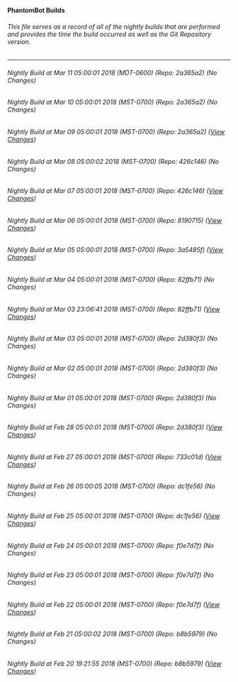 **PhantomBot Builds**

###### This file serves as a record of all of the nightly builds that are performed and provides the time the build occurred as well as the Git Repository version.
-------------------------------------------------------------------------------------------------------------
###### Nightly Build at Mar 11 05:00:01 2018 (MDT-0600) (Repo: 2a365a2) (No Changes)
###### Nightly Build at Mar 10 05:00:01 2018 (MST-0700) (Repo: 2a365a2) (No Changes)
###### Nightly Build at Mar 09 05:00:01 2018 (MST-0700) (Repo: 2a365a2) ([View Changes](https://github.com/PhantomBot/PhantomBot/compare/426c146...2a365a2))
###### Nightly Build at Mar 08 05:00:02 2018 (MST-0700) (Repo: 426c146) (No Changes)
###### Nightly Build at Mar 07 05:00:01 2018 (MST-0700) (Repo: 426c146) ([View Changes](https://github.com/PhantomBot/PhantomBot/compare/8190715...426c146))
###### Nightly Build at Mar 06 05:00:01 2018 (MST-0700) (Repo: 8190715) ([View Changes](https://github.com/PhantomBot/PhantomBot/compare/3a5485f...8190715))
###### Nightly Build at Mar 05 05:00:01 2018 (MST-0700) (Repo: 3a5485f) ([View Changes](https://github.com/PhantomBot/PhantomBot/compare/82ffb71...3a5485f))
###### Nightly Build at Mar 04 05:00:01 2018 (MST-0700) (Repo: 82ffb71) (No Changes)
###### Nightly Build at Mar 03 23:06:41 2018 (MST-0700) (Repo: 82ffb71) ([View Changes](https://github.com/PhantomBot/PhantomBot/compare/2d380f3...82ffb71))
###### Nightly Build at Mar 03 05:00:01 2018 (MST-0700) (Repo: 2d380f3) (No Changes)
###### Nightly Build at Mar 02 05:00:01 2018 (MST-0700) (Repo: 2d380f3) (No Changes)
###### Nightly Build at Mar 01 05:00:01 2018 (MST-0700) (Repo: 2d380f3) (No Changes)
###### Nightly Build at Feb 28 05:00:01 2018 (MST-0700) (Repo: 2d380f3) ([View Changes](https://github.com/PhantomBot/PhantomBot/compare/733c01d...2d380f3))
###### Nightly Build at Feb 27 05:00:01 2018 (MST-0700) (Repo: 733c01d) ([View Changes](https://github.com/PhantomBot/PhantomBot/compare/dc1fe56...733c01d))
###### Nightly Build at Feb 26 05:00:05 2018 (MST-0700) (Repo: dc1fe56) (No Changes)
###### Nightly Build at Feb 25 05:00:01 2018 (MST-0700) (Repo: dc1fe56) ([View Changes](https://github.com/PhantomBot/PhantomBot/compare/f0e7d7f...dc1fe56))
###### Nightly Build at Feb 24 05:00:01 2018 (MST-0700) (Repo: f0e7d7f) (No Changes)
###### Nightly Build at Feb 23 05:00:01 2018 (MST-0700) (Repo: f0e7d7f) (No Changes)
###### Nightly Build at Feb 22 05:00:01 2018 (MST-0700) (Repo: f0e7d7f) ([View Changes](https://github.com/PhantomBot/PhantomBot/compare/b8b5979...f0e7d7f))
###### Nightly Build at Feb 21 05:00:02 2018 (MST-0700) (Repo: b8b5979) (No Changes)
###### Nightly Build at Feb 20 19:21:55 2018 (MST-0700) (Repo: b8b5979) ([View Changes](https://github.com/PhantomBot/PhantomBot/compare/7466886...b8b5979))
